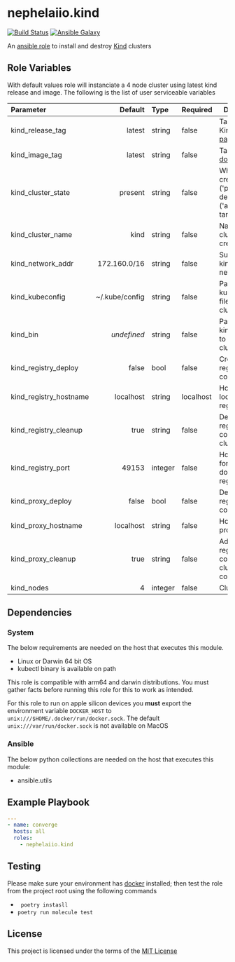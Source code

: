 # nephelaiio.kind

[![Build Status](https://github.com/nephelaiio/ansible-role-kind/workflows/Molecule/badge.svg)](https://github.com/nephelaiio/ansible-role-kind/actions)
[![Ansible Galaxy](http://img.shields.io/badge/ansible--galaxy-nephelaiio.kind-blue.svg)](https://galaxy.ansible.com/nephelaiio/kind/)

An [ansible role](https://galaxy.ansible.com/nephelaiio/kind) to install and destroy [Kind](https://github.com/kubernetes-sigs/kind) clusters

## Role Variables

With default values role will instanciate a 4 node cluster using latest kind release and image. The following is the list of user serviceable variables

| Parameter              |        Default | Type    | Required  | Description                                                                        |
|:-----------------------|---------------:|:--------|:----------|------------------------------------------------------------------------------------|
| kind_release_tag       |         latest | string  | false     | Taken from Kind's [release page](https://github.com/kubernetes-sigs/kind/releases) |
| kind_image_tag         |         latest | string  | false     | Taken from [docker hub](https://hub.docker.com/r/kindest/node/tags)                |
| kind_cluster_state     |        present | string  | false     | Whether to create ('present') or destroy ('absent') the target cluster             |
| kind_cluster_name      |           kind | string  | false     | Name of the cluster to create/destroy                                              |
| kind_network_addr      |   172.160.0/16 | string  | false     | Subnet for kind docker network                                                     |
| kind_kubeconfig        | ~/.kube/config | string  | false     | Path to store kubeconfig file for the cluster                                      |
| kind_bin               |    _undefined_ | string  | false     | Path to store kind bin used to deploy the cluster                                  |
| kind_registry_deploy   |          false | bool    | false     | Create local registry container                                                    |
| kind_registry_hostname |      localhost | string  | localhost | Hostname for local docker registry                                                 |
| kind_registry_cleanup  |           true | string  | false     | Destroy local registry container with cluster                                      |
| kind_registry_port     |          49153 | integer | false     | Host bind port for local docker registry                                           |
| kind_proxy_deploy      |          false | bool    | false     | Deploy proxy registry container                                                    |
| kind_proxy_hostname    |      localhost | string  | false     | Hostname for proxy registry                                                        |
| kind_proxy_cleanup     |           true | string  | false     | Add proxy registry container to cluster configuration                              |
| kind_nodes             |              4 | integer | false     | Cluster size                                                                       |
## Dependencies

### System

The below requirements are needed on the host that executes this module.
* Linux or Darwin 64 bit OS
* kubectl binary is available on path

This role is compatible with arm64 and darwin distributions. You must gather facts before running this role for this to work as intended.

For this role to run on apple silicon devices you **must** export the environment variable `DOCKER_HOST` to `unix:///$HOME/.docker/run/docker.sock`. The default `unix:///var/run/docker.sock` is not available on MacOS

### Ansible

The below python collections are needed on the host that executes this module:
* ansible.utils

## Example Playbook

``` yaml
---
- name: converge
  hosts: all
  roles:
    - nephelaiio.kind
```

## Testing

Please make sure your environment has [docker](https://www.docker.com) installed; then test the role from the project root using the following commands

* ` poetry instasll`
* ` poetry run molecule test `

## License

This project is licensed under the terms of the [MIT License](/LICENSE)
